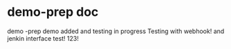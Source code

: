 # demo-prep doc
demo -prep
demo added and testing in progress
Testing with webhook!
and jenkin interface
test! 123!
